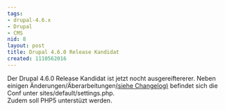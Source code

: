 ```yaml
---
tags:
- drupal-4.6.x
- Drupal
- CMS
nid: 8
layout: post
title: Drupal 4.6.0 Release Kandidat
created: 1110562016
---
```

Der Drupal 4.6.0 Release Kandidat ist jetzt nocht ausgereiftererer.
Neben einigen Änderungen/Äberarbeitungen<a href="http://drupal.org/CHANGELOG.txt" target="blank">(siehe Changelog)</a> befindet sich die Conf unter sites/default/settings.php.<br />
Zudem soll PHP5 unterstüzt werden.
